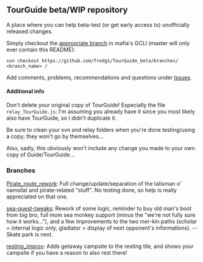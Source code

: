 ## TourGuide beta/WIP repository

A place where you can help beta-test (or get early access to) unofficially released changes.

Simply checkout the [appropriate branch](https://github.com/fredg1/TourGuide_beta/branches) in mafia's GCLI (master will only ever contain this README):

`svn checkout https://github.com/fredg1/TourGuide_beta/branches/ <branch_name> /`

Add comments, problems, recommendations and questions under [Issues](https://github.com/fredg1/TourGuide_beta/issues).


#### Additional info
Don't delete your original copy of TourGuide! Especially the file `relay_TourGuide.js`: I'm assuming you already have it since you most likely also have TourGuide, so I didn't duplicate it.

Be sure to clean your svn and relay folders when you're done testing/using a copy; they won't go by themselves...


Also, sadly, this obviously won't include any change you made to your own copy of Guide/TourGuide...

### Branches

[Pirate_route_rework](https://github.com/cdrock/TourGuide/pull/16): Full change/update/separation of the talisman o' namsilat and pirate-related "stuff". No testing done, so help is really appreciated on that one.

[sea-quest-tweaks](https://github.com/cdrock/TourGuide/pull/22): Rework of some logic, reminder to buy old man's boot from big bro, full mom sea monkey support (minus the "we're not fully sure how it works..."), and a few improvements to the two mer-kin paths (scholar = internal logic only, gladiator = display of next opponent's informations). -- Skate park is next.

[resting_improv](https://github.com/cdrock/TourGuide/pull/35): Adds getaway campsite to the resting tile, and shows your campsite if you have a reason to also rest there!
